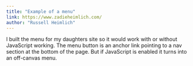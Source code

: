```yaml
---
title: "Example of a menu"
link: https://www.zadieheimlich.com/
author: "Russell Heimlich"
---
```


I built the menu for my daughters site so it would work with or without JavaScript working. The menu button is an anchor link pointing to a nav section at the bottom of the page. But if JavaScript is enabled it turns into an off-canvas menu. 